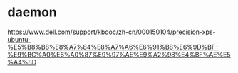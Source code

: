 # daemon
https://www.dell.com/support/kbdoc/zh-cn/000150104/precision-xps-ubuntu-%E5%B8%B8%E8%A7%84%E8%A7%A6%E6%91%B8%E6%9D%BF-%E9%BC%A0%E6%A0%87%E9%97%AE%E9%A2%98%E4%BF%AE%E5%A4%8D
